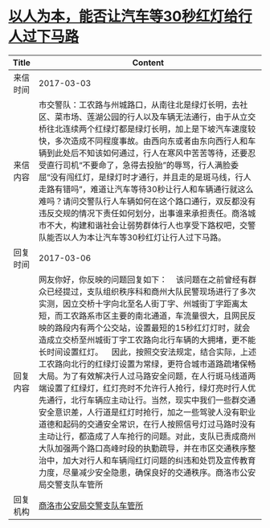 # <a href="http://www.shangluo.gov.cn/zmhd/ldxxxx.jsp?urltype=leadermail.LeaderMailContentUrl&wbtreeid=1112&leadermailid=4017">以人为本，能否让汽车等30秒红灯给行人过下马路</a>
| Title |                                                                                                                                                                                                                                         Content                                                                                                                                                                                                                                          |
|:-----:|------------------------------------------------------------------------------------------------------------------------------------------------------------------------------------------------------------------------------------------------------------------------------------------------------------------------------------------------------------------------------------------------------------------------------------------------------------------------------------------|
| 来信时间  | 2017-03-03                                                                                                                                                                                                                                                                                                                                                                                                                                                                               |
| 来信内容  | 市交警队：工农路与州城路口，从南往北是绿灯长明，去社区、菜市场、莲湖公园的行人以及车辆无法通行，由于从立交桥往北连续两个红绿灯都是绿灯长明，加上是下坡汽车速度较快，多次造成不同程度事故。由西向东或者由东向西行人和车辆到此处后不知该如何通过，行人在寒风中苦苦等待，还要忍受直行司机“不要命了，急得去投胎”的辱骂，行人满脸委屈“没有闯红灯，是绿灯时才通行，并且走的是斑马线，行人走路有错吗”，难道让汽车等待30秒让行人和车辆通行就这么难吗？请问交警队行人车辆如何在这个路口通行，双反都没有违反交规的情况下责任如何划分，出事谁来承担责任。商洛城市不大，构建和谐社会让弱势群体行人也享受下路权吧，交警队能否以人为本让汽车等30秒红灯让行人过下马路。                                                                                                                                                         |
| 回复时间  | 2017-03-06                                                                                                                                                                                                                                                                                                                                                                                                                                                                               |
| 回复内容  | 网友你好，你反映的问题回复如下：    该问题在之前曾经有群众已经提过，支队组织秩序科和商州大队民警现场进行了多次实测，因立交桥十字向北至名人街丁字、州城街丁字距离太短，而工农路系市区主要的南北通道，车流量很大，且网民反映的路段内有两个公交站，设置最短的15秒红灯灯时，就会造成立交桥至州城街丁字工农路向北行车辆的大拥堵，更不能长时间设置红灯。    因此，按照交安法规定，结合实际，上述工农路向北行的红绿灯设置为常绿，更符合城市道路疏堵保畅大局。为了有效解决行人过马路安全问题，在人行斑马线道两端设置了红绿灯，红灯亮时不允许行人抢行，绿灯亮时行人优先通行，北行车辆应主动让行。当然，现实中我们一些群交通安全意识差，人行道是红灯时抢行，加之一些驾驶人没有职业道德和起码的交通安全常识，在行人按照信号灯过马路时没有主动让行，都造成了人车抢行的问题。对此，支队已责成商州大队加强两个路口高峰时段的执勤疏导，并在市区交通秩序整治中，加大对行人和车辆闯红灯问题的纠违和处罚及宣传教育力度，尽量减少安全隐患，确保良好的交通秩序。商洛市公安局交警支队车管所 |
| 回复机构  | <a href="../../categories/agencies/商洛市公安局交警支队车管所.md">商洛市公安局交警支队车管所</a>                                                                                                                                                                                                                                                                                                                                                                                                                     |